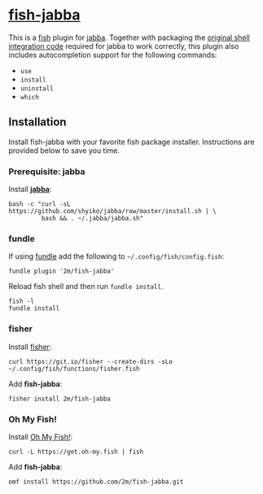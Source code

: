 # [fish-jabba][]

[fish-jabba]: https://github.com/2m/fish-jabba

This is a [fish](https://fishshell.com) plugin for [jabba](https://github.com/shyiko/jabba).
Together with packaging the [original shell integration code](https://github.com/shyiko/jabba/blob/1ca1e8a12f9e4c45530e2c652d79483678eef9c0/install.sh#L163-L172)
required for jabba to work correctly, this plugin also includes autocompletion support for the following commands:

* `use`
* `install`
* `uninstall`
* `which`

## Installation

Install fish-jabba with your favorite fish package installer.  Instructions are provided below to save
you time.

### Prerequisite: jabba

Install [**jabba**](https://github.com/shyiko/jabba):

```fish
bash -c "curl -sL https://github.com/shyiko/jabba/raw/master/install.sh | \
         bash && . ~/.jabba/jabba.sh"
```

### fundle

If using [fundle](https://github.com/danhper/fundle) add the following to `~/.config/fish/config.fish`:

```fish
fundle plugin '2m/fish-jabba'
```

Reload fish shell and then run `fundle install`.

```fish
fish -l
fundle install
```

### fisher

Install [fisher](https://github.com/jorgebucaran/fisher):

```fish
curl https://git.io/fisher --create-dirs -sLo ~/.config/fish/functions/fisher.fish
```

Add **fish-jabba**:

```fish
fisher install 2m/fish-jabba
```

### Oh My Fish!

Install [Oh My Fish!](https://github.com/oh-my-fish/oh-my-fish):

```fish
curl -L https://get.oh-my.fish | fish
```

Add **fish-jabba**:

```fish
omf install https://github.com/2m/fish-jabba.git
```
